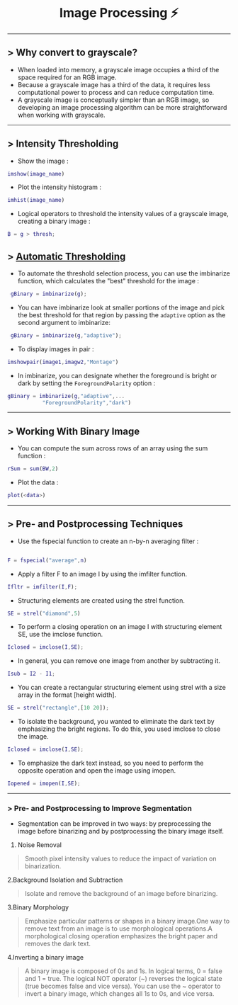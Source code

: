 <div align = "center">
  <h1> Image Processing ⚡ </h1>
</div>

-----------------------



## > Why convert to grayscale?

- When loaded into memory, a grayscale image occupies a third of the space required for an RGB image.
- Because a grayscale image has a third of the data, it requires less computational power to process and can reduce computation time.
- A grayscale image is conceptually simpler than an RGB image, so developing an image processing algorithm can be more straightforward when working with grayscale.

----------------

## > Intensity Thresholding

- Show the image : <br>
```matlab
imshow(image_name)
```
- Plot the intensity histogram : <br>
```matlab
imhist(image_name)
 ```
- Logical operators to threshold the intensity values of a grayscale image, creating a binary image : <br>
```matlab
B = g > thresh;
 ```


## > [Automatic Thresholding](https://in.mathworks.com/help/images/ref/imbinarize.html)

- To automate the threshold selection process, you can use the imbinarize function, which calculates the "best" threshold for the image : <br>
```matlab
 gBinary = imbinarize(g);
 ```
- You can have imbinarize look at smaller portions of the image and pick the best threshold for that region by passing the `adaptive` option as the second argument to imbinarize:<br>
```matlab
 gBinary = imbinarize(g,"adaptive");
  ```
- To display images in pair : <br>
```matlab
imshowpair(image1,imagw2,"Montage")
 ```
- In imbinarize, you can designate whether the foreground is bright or dark by setting the `ForegroundPolarity` option : <br>
 ```matlab
gBinary = imbinarize(g,"adaptive",...
            "ForegroundPolarity","dark")
 ```
 
 -----------------------------
 
 ## > Working With Binary Image
 
 - You can compute the sum across rows of an array using the sum function : <br>
```matlab
rSum = sum(BW,2)
```
- Plot the data : <br>
```matlab
plot(<data>)
```

 -----------------------------
 
 ## > Pre- and Postprocessing Techniques
 
 
 - Use the fspecial function to create an n-by-n averaging filter : <br>
 ```matlab
 
 F = fspecial("average",n)
 
 ```
 
 - Apply a filter F to an image I by using the imfilter function.
```matlab
Ifltr = imfilter(I,F);
```

- Structuring elements are created using the strel function.
```matlab
SE = strel("diamond",5)
 ```
 
 - To perform a closing operation on an image I with structuring element SE, use the imclose function.
```matlab
Iclosed = imclose(I,SE);

```

- In general, you can remove one image from another by subtracting it.
```matlab
Isub = I2 - I1;
```

- You can create a rectangular structuring element using strel with a size array in the format [height width].
```matlab
SE = strel("rectangle",[10 20]);
```

- To isolate the background, you wanted to eliminate the dark text by emphasizing the bright regions. To do this, you used imclose to close the image.

```matlab
Iclosed = imclose(I,SE);

```

- To emphasize the dark text instead, so you need to perform the opposite operation and open the image using imopen.

```matlab
Iopened = imopen(I,SE);
```
----------------------------------

 ### > Pre- and Postprocessing to Improve Segmentation
 
- Segmentation can be improved in two ways: by preprocessing the image before binarizing and by postprocessing the binary image itself.


1. Noise Removal
> Smooth pixel intensity values to reduce the impact of variation on binarization.

2.Background Isolation and Subtraction
> Isolate and remove the background of an image before binarizing.

3.Binary Morphology
> Emphasize particular patterns or shapes in a binary image.One way to remove text from an image is to use morphological operations.A morphological closing operation emphasizes the bright paper and removes the dark text.

4.Inverting a binary image
> A binary image is composed of 0s and 1s. In logical terms, 0 = false and 1 = true. The logical NOT operator (~) reverses the logical state (true becomes false and vice versa). You can use the ~ operator to invert a binary image, which changes all 1s to 0s, and vice versa.



